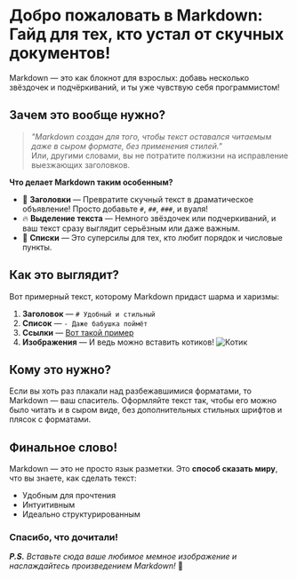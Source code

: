 # Добро пожаловать в **Markdown: Гайд для тех, кто устал от скучных документов!**

Markdown — это как блокнот для взрослых: добавь несколько звёздочек и подчёркиваний, и ты уже чувствую себя программистом! 

## Зачем это вообще нужно?

> _"Markdown создан для того, чтобы текст оставался читаемым даже в сыром формате, без применения стилей."_  
> Или, другими словами, вы не потратите полжизни на исправление выезжающих заголовков.

**Что делает Markdown таким особенным?**
- 🎩 **Заголовки** — Превратите скучный текст в драматическое объявление! Просто добавьте `#`, `##`, `###`, и вуаля!
- 🔥 **Выделение текста** — Немного звёздочек или подчеркиваний, и ваш текст сразу выглядит серьёзным или даже важным.
- 📝 **Списки** — Это суперсилы для тех, кто любит порядок и числовые пункты. 

## Как это выглядит?

Вот примерный текст, которому Markdown придаст шарма и харизмы:
1. **Заголовок** — `# Удобный и стильный`
2. **Список** — `- Даже бабушка поймёт`
3. **Ссылки** — [Вот такой пример](https://example.com)
4. **Изображения** — И ведь можно вставить котиков! ![Котик](https://avatars.mds.yandex.net/i?id=5e13aa757d33705c6f8941b9f8a56b94_l-7993564-images-thumbs&n=13)

## Кому это нужно?

Если вы хоть раз плакали над разбежавшимися форматами, то Markdown — ваш спаситель. 
Оформляйте текст так, чтобы его можно было читать и в сыром виде, без дополнительных стильных шрифтов и плясок с форматами.

## Финальное слово!

Markdown — это не просто язык разметки. Это **способ сказать миру**, что вы знаете, как сделать текст:
- Удобным для прочтения
- Интуитивным
- Идеально структурированным

### Спасибо, что дочитали!

_**P.S.** Вставьте сюда ваше любимое мемное изображение и наслаждайтесь произведением Markdown!_ 🎉
